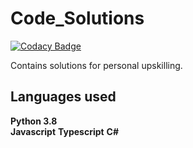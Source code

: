 # Code_Solutions

[![Codacy Badge](https://api.codacy.com/project/badge/Grade/c3e9e1374b1b4a92ab37a945093358e0)](https://app.codacy.com/manual/alex.sulea/Code_Solutions?utm_source=github.com&utm_medium=referral&utm_content=Alexandru-S/Code_Solutions&utm_campaign=Badge_Grade_Dashboard)

Contains solutions for personal upskilling.

## Languages used  
  **Python 3.8**  
  **Javascript**
  **Typescript**
  **C#** 
